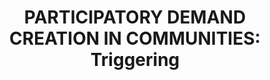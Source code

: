 ---
id: 3
layout: pillars
title: "PARTICIPATORY DEMAND CREATION IN COMMUNITIES: Triggering"
name: "Demand Creation in Communities"
slug: demand-creation
pname: "Demand Creation <br> in Communities"
link: https://goo.gl/Mu2Z5Z

banner:
    - /images/banner/triggering.jpg

description: >
   Low demand for household sanitation and hygiene is a central constraint to service improvement, with most households unaware of the true costs of inadequate sanitation and hygiene and, therefore, preferring other spending priorities. For similar reasons, not many communities give priority to collective sanitation and hygiene improvement, with few of those using improved sanitation facilities realizing that their families are affected by the inadequate sanitation of their neighbors.
   <br/><br/>
   In line with a socio-ecologic model of change, this program pillar encourages the implementation of a range of different and complementary approaches to sanitation and hygiene demand creation at community and household levels: context, behavioral and social analysis to identify the bottlenecks and drivers towards collective sanitation outcomes; participatory demand creation campaigns designed to trigger rapid behavior change, encourage positive and sustainable actions to improve household sanitation, and plan towards collective sanitation outcomes such as Zero Open Defecation (ZOD) barangays; mass media campaigns; customized behavior change communications; local campaigns involving political, religious and community leaders; organizing and mobilizing communities to create avenues for dialogue with duty bearers to achieve consensus on action plans and coordinated action to enforce and monitor progress against those plans; and collective incentives and rewards designed to encourage behavior change, sustainability and resiliency.

projects: 
    - title: Triggering KM Drive
      description: Want to know more about PhATS Demand Creation in Communities? Check out the latest Knowledge Management Pieces!
      url: https://goo.gl/F1ycxT

    - title: Triggering Resource Drive
      description: Research resources on Demand Creation in Communities/ Triggering both in the Philippines and around the world can be found here.
      url: https://goo.gl/JOH3bw

    - title: ZOD Maps Drive
      description: Progress mapping for certification of Zero Open Defecation in PhATS targeted areas can be found here.
      url: https://goo.gl/zLX7lc

svg: >
    <?xml version="1.0" encoding="utf-8"?>
    <svg version="1.1" class="pillar" xmlns="http://www.w3.org/2000/svg" xmlns:xlink="http://www.w3.org/1999/xlink" x="0px" y="0px"
         viewBox="0 0 500 500" style="enable-background:new 0 0 500 500;" xml:space="preserve">
    <style type="text/css">
        .triggering1
            {fill:#4A4A4B;
            transition: fill 500ms ease;}
        .circle-border:hover .triggering1
            {fill: #FFFFFF;}
            
        .triggering2
            {fill:#EBECEC;transition: fill 500ms ease;}  
        .circle-border:hover .triggering2
            {fill: #18a9e1;}
                    
        .triggering3
            {fill:#4A4A4B;stroke:#EBECEC;stroke-miterlimit:10;transition: fill 500ms ease;}
        .circle-border:hover .triggering3
                    {fill: #FFFFFF;}
        
    </style>
    <g>
        <g>
            <g>
                <path class="triggering1" d="M330.4,242.7c9.2-2.2,16.1-10.4,16.1-20.3c0-11.5-9.3-20.9-20.9-20.9c-11.5,0-20.9,9.3-20.9,20.9
                    c0,9.9,6.9,18.2,16.1,20.3c-12.4,2.9-21.9,16.9-21.9,33.6V310c0,5.9,4.8,10.7,10.7,10.7h31.9c5.9,0,10.7-4.8,10.7-10.7v-33.7
                    C352.3,259.6,342.8,245.6,330.4,242.7z"/>
                <path class="triggering2" d="M341.6,321.3h-31.9c-6.2,0-11.3-5.1-11.3-11.3v-33.7c0-15.9,8.5-29.7,20.4-33.6c-8.7-2.9-14.6-11-14.6-20.3
                    c0-11.8,9.6-21.4,21.4-21.4s21.4,9.6,21.4,21.4c0,9.3-5.9,17.4-14.6,20.3c11.9,3.9,20.4,17.7,20.4,33.6V310
                    C352.9,316.3,347.8,321.3,341.6,321.3z M325.7,202.1c-11.2,0-20.3,9.1-20.3,20.3c0,9.5,6.4,17.6,15.7,19.8l2.4,0.5l-2.4,0.5
                    c-12.5,2.9-21.5,16.8-21.5,33V310c0,5.6,4.6,10.1,10.1,10.1h31.9c5.6,0,10.1-4.6,10.1-10.1v-33.7c0-16.2-9-30.1-21.5-33l-2.4-0.5
                    l2.4-0.5c9.2-2.2,15.7-10.3,15.7-19.8C346,211.2,336.8,202.1,325.7,202.1z"/>
            </g>
            <g>
                <path class="triggering1" d="M184.4,242.7c9.2-2.2,16.1-10.4,16.1-20.3c0-11.5-9.3-20.9-20.9-20.9c-11.5,0-20.9,9.3-20.9,20.9
                    c0,9.9,6.9,18.2,16.1,20.3c-12.4,2.9-21.9,16.9-21.9,33.6V310c0,5.9,4.8,10.7,10.7,10.7h31.9c5.9,0,10.7-4.8,10.7-10.7v-33.7
                    C206.4,259.6,196.9,245.6,184.4,242.7z"/>
                <path class="triggering2" d="M195.6,321.3h-31.9c-6.2,0-11.3-5.1-11.3-11.3v-33.7c0-15.9,8.5-29.7,20.4-33.6c-8.7-2.9-14.6-11-14.6-20.3
                    c0-11.8,9.6-21.4,21.4-21.4c11.8,0,21.4,9.6,21.4,21.4c0,9.3-5.9,17.4-14.6,20.3c11.9,3.9,20.4,17.7,20.4,33.6V310
                    C206.9,316.3,201.9,321.3,195.6,321.3z M179.7,202.1c-11.2,0-20.3,9.1-20.3,20.3c0,9.5,6.4,17.6,15.7,19.8l2.4,0.5l-2.4,0.5
                    c-12.5,2.9-21.5,16.8-21.5,33V310c0,5.6,4.6,10.1,10.1,10.1h31.9c5.6,0,10.1-4.6,10.1-10.1v-33.7c0-16.2-9-30.1-21.5-33l-2.4-0.5
                    l2.4-0.5c9.2-2.2,15.7-10.3,15.7-19.8C200,211.2,190.9,202.1,179.7,202.1z"/>
            </g>
            <g>
                <path class="triggering1" d="M224.8,239.4c10.9-2.5,19-12.3,19-24c0-13.6-11-24.7-24.7-24.7s-24.7,11-24.7,24.7c0,11.7,8.1,21.5,19.1,24
                    c-14.7,3.4-26,20-26,39.7V319c0,7,5.7,12.7,12.7,12.7H238c7,0,12.7-5.7,12.7-12.7v-39.9C250.7,259.4,239.5,242.8,224.8,239.4z"/>
                <path class="triggering2" d="M238,332.2h-37.8c-7.3,0-13.2-5.9-13.2-13.2v-39.9c0-18.9,10.1-35.2,24.4-39.7c-10.4-3.3-17.5-12.9-17.5-24
                    c0-13.9,11.3-25.2,25.2-25.2c13.9,0,25.2,11.3,25.2,25.2c0,11.1-7.1,20.7-17.5,24c14.2,4.5,24.4,20.8,24.4,39.7V319
                    C251.3,326.3,245.3,332.2,238,332.2z M219.1,191.3c-13.3,0-24.1,10.8-24.1,24.1c0,11.3,7.7,20.9,18.6,23.5l2.4,0.5l-2.4,0.5
                    c-14.8,3.4-25.5,19.9-25.5,39.2V319c0,6.7,5.4,12.1,12.1,12.1H238c6.7,0,12.1-5.4,12.1-12.1v-39.9c0-19.3-10.7-35.7-25.5-39.2
                    l-2.4-0.5l2.4-0.5c11-2.6,18.6-12.2,18.6-23.5C243.2,202.1,232.4,191.3,219.1,191.3z"/>
            </g>
            <g>
                <path class="triggering1" d="M291.2,239.4c10.9-2.5,19-12.3,19-24c0-13.6-11-24.7-24.7-24.7s-24.7,11-24.7,24.7c0,11.7,8.1,21.5,19.1,24
                    c-14.7,3.4-26,20-26,39.7V319c0,7,5.7,12.7,12.7,12.7h37.8c7,0,12.7-5.7,12.7-12.7v-39.9C317.1,259.4,305.8,242.8,291.2,239.4z"
                    />
                <path class="triggering2" d="M304.4,332.2h-37.8c-7.3,0-13.2-5.9-13.2-13.2v-39.9c0-18.9,10.1-35.2,24.4-39.7
                    c-10.4-3.3-17.5-12.9-17.5-24c0-13.9,11.3-25.2,25.2-25.2s25.2,11.3,25.2,25.2c0,11.1-7.1,20.7-17.5,24
                    c14.2,4.5,24.4,20.8,24.4,39.7V319C317.6,326.3,311.7,332.2,304.4,332.2z M285.5,191.3c-13.3,0-24.1,10.8-24.1,24.1
                    c0,11.3,7.7,20.9,18.6,23.5l2.4,0.5l-2.4,0.5c-14.8,3.4-25.5,19.9-25.5,39.2V319c0,6.7,5.4,12.1,12.1,12.1h37.8
                    c6.7,0,12.1-5.4,12.1-12.1v-39.9c0-19.3-10.7-35.7-25.5-39.2l-2.4-0.5l2.4-0.5c11-2.6,18.6-12.2,18.6-23.5
                    C309.6,202.1,298.8,191.3,285.5,191.3z"/>
            </g>
            <g>
                <path class="triggering3" d="M259.8,216.6c14.2-3.3,24.7-16,24.7-31.2c0-17.7-14.3-32-32-32s-32,14.3-32,32c0,15.2,10.6,27.9,24.7,31.2
                    c-19.1,4.4-33.7,25.9-33.7,51.5v51.7c0,9.1,7.4,16.4,16.4,16.4h49c9.1,0,16.4-7.4,16.4-16.4v-51.7
                    C293.5,242.5,278.9,221,259.8,216.6z"/>
                <path class="triggering2" d="M277,337.4h-49c-9.7,0-17.6-7.9-17.6-17.6v-51.7c0-24.2,12.7-45.1,30.8-51.5c-13-4.7-21.9-17-21.9-31.2
                    c0-18.3,14.9-33.1,33.1-33.1s33.1,14.9,33.1,33.1c0,14.2-8.8,26.5-21.8,31.1c18,6.4,30.8,27.3,30.8,51.5v51.7
                    C294.6,329.5,286.7,337.4,277,337.4z M252.5,154.6c-17,0-30.9,13.9-30.9,30.9c0,14.4,9.8,26.8,23.9,30.1l4.7,1.1l-4.7,1.1
                    c-9,2.1-17.3,8.2-23.3,17.3c-6.1,9.3-9.5,21-9.5,33.1v51.7c0,8.4,6.9,15.3,15.3,15.3h49c8.4,0,15.3-6.9,15.3-15.3v-51.7
                    c0-12.1-3.4-23.8-9.5-33.1c-6-9.1-14.3-15.2-23.3-17.3l-4.7-1.1l4.7-1.1c14-3.3,23.8-15.6,23.8-30.1
                    C283.4,168.4,269.5,154.6,252.5,154.6z"/>
            </g>
            <g>
                <path class="triggering1" d="M340.6,90.1h-31.2c-15.1,0-27.4,12.3-27.4,27.4v1.1c0,12.1,7.9,22.4,18.8,26l-13.5,16.6l33.2-15.2h20.1
                    c15.1,0,27.4-12.3,27.4-27.4v-1.1C368,102.5,355.7,90.1,340.6,90.1z"/>
            </g>
            <g>
                <g>
                    <path class="triggering2" d="M328.6,123.5h-7.3l-1.1-25.1h9.6L328.6,123.5z M320.2,132.7c0-1.6,0.4-2.9,1.2-3.8c0.8-0.9,2-1.3,3.5-1.3
                        c1.5,0,2.7,0.4,3.4,1.3c0.8,0.9,1.2,2.1,1.2,3.8c0,1.6-0.4,2.8-1.2,3.7c-0.8,0.9-1.9,1.3-3.4,1.3c-1.5,0-2.6-0.4-3.4-1.3
                        C320.6,135.6,320.2,134.3,320.2,132.7z"/>
                    <path class="triggering1" d="M324.9,138.1c-1.5,0-2.8-0.5-3.7-1.4c-0.9-0.9-1.3-2.3-1.3-3.9c0-1.7,0.4-3,1.3-3.9c0.9-1,2.1-1.4,3.7-1.4
                        c1.6,0,2.8,0.5,3.6,1.4c0.8,0.9,1.2,2.3,1.2,3.9c0,1.7-0.4,3-1.3,3.9C327.6,137.6,326.4,138.1,324.9,138.1z M324.9,127.9
                        c-1.4,0-2.5,0.4-3.3,1.2c-0.7,0.8-1.1,2-1.1,3.6c0,1.5,0.4,2.7,1.2,3.5c0.8,0.8,1.9,1.2,3.2,1.2c1.4,0,2.4-0.4,3.2-1.2
                        c0.8-0.8,1.1-2,1.1-3.5c0-1.5-0.4-2.7-1.1-3.6C327.4,128.4,326.3,127.9,324.9,127.9z M328.8,123.7H321l-1.2-25.7H330
                        L328.8,123.7z M321.5,123.2h6.8l1.1-24.5h-9L321.5,123.2z"/>
                </g>
            </g>
        </g>
    </g>
    </svg>
---